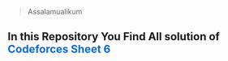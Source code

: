 >Assalamualikum
<h2>In this Repository You Find All solution of <font color="#0969DA"> Codeforces Sheet 6 </font></h2>
